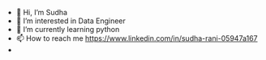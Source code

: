 - 👋 Hi, I’m Sudha 
- 👀 I’m interested in Data Engineer 
- 🌱 I’m currently learning python
- 📫 How to reach me https://www.linkedin.com/in/sudha-rani-05947a167
- <!---
SudhaRosh/SudhaRosh is a ✨ special ✨ repository because its `README.md` (this file) appears on your GitHub profile.
You can click the Preview link to take a look at your changes.
--->

